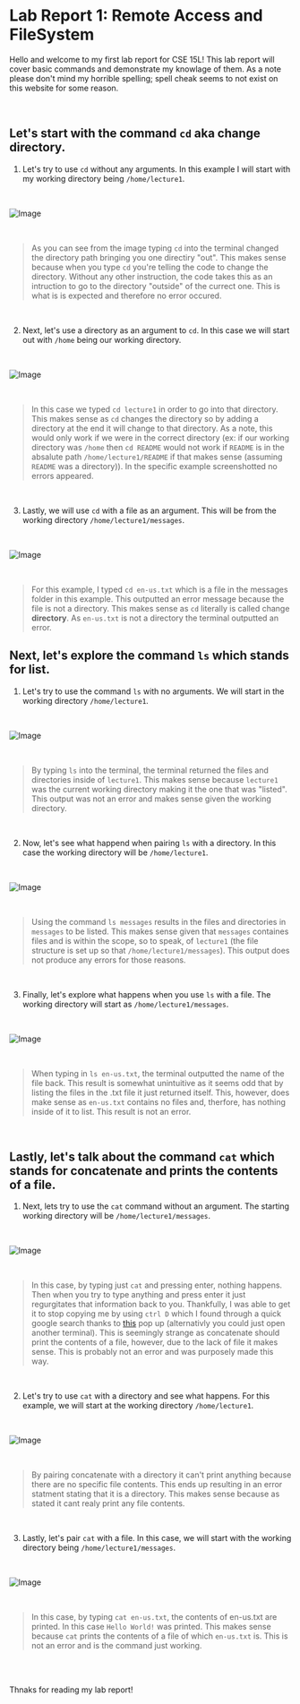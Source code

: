 # **Lab Report 1: Remote Access and FileSystem**

Hello and welcome to my first lab report for CSE 15L! This lab report will cover basic commands and demonstrate my knowlage of them. 
As a note please don't mind my horrible spelling; spell cheak seems to not exist on this website for some reason.

<br>  

## Let's start with the command `cd` aka change directory.
1. Let's try to use `cd` without any arguments. In this example I will start with my working directory being `/home/lecture1`.
   
<br> 

![Image](cd1.png)

<br>

> As you can see from the image typing `cd` into the terminal changed the directory path bringing you one directiry "out". This makes
sense because when you type `cd` you're telling the code to change the directory. Without any other instruction, the code takes this as an
intruction to go to the directory "outside" of the currect one. This is what is is expected and therefore no error occured.

<br>  

2. Next, let's use a directory as an argument to `cd`. In this case we will start out with `/home` being our working directory.

<br>

![Image](cd2.png)

<br>

> In this case we typed `cd lecture1` in order to go into that directory. This makes sense as `cd` changes the directory so by adding a directory at the end
it will change to that directory. As a note, this would only work if we were in the correct directory (ex: if our working directory was `/home` then `cd README`
would not work if `README` is in the absalute path `/home/lecture1/README` if that makes sense (assuming `README` was a directory)). In the specific example screenshotted
no errors appeared.

<br>

3. Lastly, we will use `cd` with a file as an argument. This will be from the working directory `/home/lecture1/messages`.

<br>  

![Image](cd3.png)

<br>  

> For this example, I typed `cd en-us.txt` which is a file in the messages folder in this example. This outputted an error message because the file is not a directory.
This makes sense as `cd` literally is called change **directory**. As `en-us.txt` is not a directory the terminal outputted an error.

## Next, let's explore the command `ls` which stands for list.
1. Let's try to use the command `ls` with no arguments. We will start in the working directory `/home/lecture1`.

<br>

![Image](ls1.png)

<br>

> By typing `ls` into the terminal, the terminal returned the files and directories inside of `lecture1`. This makes sense because `lecture1` was the current working
directory making it the one that was "listed". This output was not an error and makes sense given the working directory. 

<br>

2. Now, let's see what happend when pairing `ls` with a directory. In this case the working directory will be `/home/lecture1`.

<br>

![Image](ls2.png)

<br>

> Using the command `ls messages` results in the files and directories in `messages` to be listed. This makes sense given that `messages` containes files and 
is within the scope, so to speak, of `lecture1` (the file structure is set up so that `/home/lecture1/messages`). This output does not produce any errors for those reasons. 

<br>

3. Finally, let's explore what happens when you use `ls` with a file. The working directory will start as `/home/lecture1/messages`.

<br>

![Image](ls3.png)

<br>

> When typing in `ls en-us.txt`, the terminal outputted the name of the file back. This result is somewhat unintuitive as it seems odd that by listing the files in
the .txt file it just returned itself. This, however, does make sense as `en-us.txt` contains no files and, therfore, has nothing inside of it to list. This result is not
an error. 

<br>

## Lastly, let's talk about the command `cat` which stands for concatenate and prints the contents of a file.
1. Next, lets try to use the `cat` command without an argument. The starting working directory will be `/home/lecture1/messages`.

<br>

![Image](cat1.png)

<br>

> In this case, by typing just `cat` and pressing enter, nothing happens. Then when you try to type anything and press enter it just regurgitates that
information back to you. Thankfully, I was able to get it to stop copying me by using `ctrl D` which I found through a quick google search thanks to [this](https://www.google.com/search?q=how+to+stop+cat+in+terminal+from+command+line&oq=how+to+stop+cat+in+terminal+from+co&gs_lcrp=EgZjaHJvbWUqBwgBECEYoAEyBggAEEUYOTIHCAEQIRigATIHCAIQIRigATIHCAMQIRigATIHCAQQIRigATIHCAUQIRirAjIHCAYQIRirAjIHCAcQIRifBdIBCTIwMzE3ajBqOagCALACAA&sourceid=chrome&ie=UTF-8)
pop up (alternativly you could just open another terminal). This is seemingly strange as concatenate should print the contents of a file, however, due to the lack of
file it makes sense. This is probably not an error and was purposely made this way.

<br>

2. Let's try to use `cat` with a directory and see what happens. For this example, we will start at the working directory `/home/lecture1`.
   
<br>

![Image](cat2.png)

<br>

> By pairing concatenate with a directory it can't print anything because there are no specific file contents. This ends up resulting in an error statment
stating that it is a directory. This makes sense because as stated it cant realy print any file contents.

<br>  

3. Lastly, let's pair `cat` with a file. In this case, we will start with the working directory being `/home/lecture1/messages`.
   
<br>

![Image](cat3.png)

<br>

> In this case, by typing `cat en-us.txt`, the contents of en-us.txt are printed. In this case `Hello World!` was printed. This makes sense because `cat` prints the
contents of a file of which `en-us.txt` is. This is not an error and is the command just working. 

<br>

<br>

Thnaks for reading my lab report!
